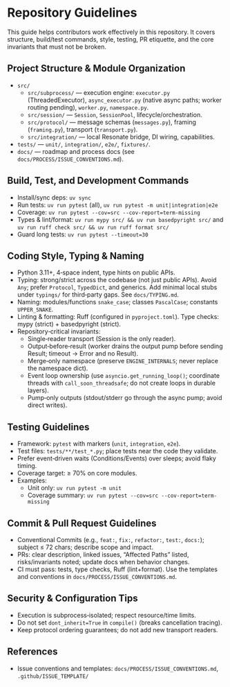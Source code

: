 # Repository Guidelines

This guide helps contributors work effectively in this repository. It covers structure, build/test commands, style, testing, PR etiquette, and the core invariants that must not be broken.

## Project Structure & Module Organization
- `src/`
  - `src/subprocess/` — execution engine: `executor.py` (ThreadedExecutor), `async_executor.py` (native async paths; worker routing pending), `worker.py`, `namespace.py`.
  - `src/session/` — `Session`, `SessionPool`, lifecycle/orchestration.
  - `src/protocol/` — message schemas (`messages.py`), framing (`framing.py`), transport (`transport.py`).
  - `src/integration/` — local Resonate bridge, DI wiring, capabilities.
- `tests/` — `unit/`, `integration/`, `e2e/`, `fixtures/`.
- `docs/` — roadmap and process docs (see `docs/PROCESS/ISSUE_CONVENTIONS.md`).

## Build, Test, and Development Commands
- Install/sync deps: `uv sync`
- Run tests: `uv run pytest` (all), `uv run pytest -m unit|integration|e2e`
- Coverage: `uv run pytest --cov=src --cov-report=term-missing`
- Types & lint/format: `uv run mypy src/ && uv run basedpyright src/` and `uv run ruff check src/ && uv run ruff format src/`
- Guard long tests: `uv run pytest --timeout=30`

## Coding Style, Typing & Naming
- Python 3.11+, 4‑space indent, type hints on public APIs.
- Typing: strong/strict across the codebase (not just public APIs). Avoid `Any`; prefer `Protocol`, `TypedDict`, and generics. Add minimal local stubs under `typings/` for third‑party gaps. See `docs/TYPING.md`.
- Naming: modules/functions `snake_case`; classes `PascalCase`; constants `UPPER_SNAKE`.
- Linting & formatting: Ruff (configured in `pyproject.toml`). Type checks: mypy (strict) + basedpyright (strict).
- Repository‑critical invariants:
  - Single‑reader transport (Session is the only reader).
  - Output‑before‑result (worker drains the output pump before sending Result; timeout → Error and no Result).
  - Merge‑only namespace (preserve `ENGINE_INTERNALS`; never replace the namespace dict).
  - Event loop ownership (use `asyncio.get_running_loop()`; coordinate threads with `call_soon_threadsafe`; do not create loops in durable layers).
  - Pump‑only outputs (stdout/stderr go through the async pump; avoid direct writes).

## Testing Guidelines
- Framework: `pytest` with markers (`unit`, `integration`, `e2e`).
- Test files: `tests/**/test_*.py`; place tests near the code they validate.
- Prefer event‑driven waits (Conditions/Events) over sleeps; avoid flaky timing.
- Coverage target: ≥ 70% on core modules.
- Examples:
  - Unit only: `uv run pytest -m unit`
  - Coverage summary: `uv run pytest --cov=src --cov-report=term-missing`

## Commit & Pull Request Guidelines
- Conventional Commits (e.g., `feat:`, `fix:`, `refactor:`, `test:`, `docs:`); subject ≤ 72 chars; describe scope and impact.
- PRs: clear description, linked issues, “Affected Paths” listed, risks/invariants noted; update docs when behavior changes.
- CI must pass: tests, type checks, Ruff (lint+format). Use the templates and conventions in `docs/PROCESS/ISSUE_CONVENTIONS.md`.

## Security & Configuration Tips
- Execution is subprocess‑isolated; respect resource/time limits.
- Do not set `dont_inherit=True` in `compile()` (breaks cancellation tracing).
- Keep protocol ordering guarantees; do not add new transport readers.

## References
- Issue conventions and templates: `docs/PROCESS/ISSUE_CONVENTIONS.md`, `.github/ISSUE_TEMPLATE/`
